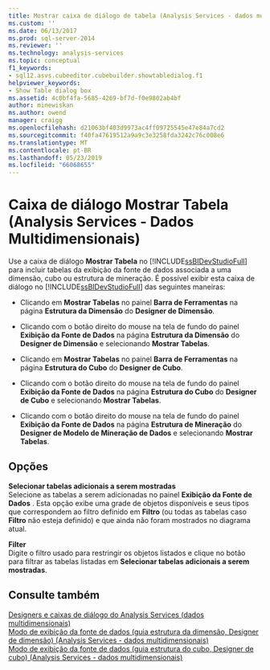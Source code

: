```yaml
---
title: Mostrar caixa de diálogo de tabela (Analysis Services - dados multidimensionais) | Microsoft Docs
ms.custom: ''
ms.date: 06/13/2017
ms.prod: sql-server-2014
ms.reviewer: ''
ms.technology: analysis-services
ms.topic: conceptual
f1_keywords:
- sql12.asvs.cubeeditor.cubebuilder.showtabledialog.f1
helpviewer_keywords:
- Show Table dialog box
ms.assetid: 4c0bf4fa-5685-4269-bf7d-f0e9802ab4bf
author: minewiskan
ms.author: owend
manager: craigg
ms.openlocfilehash: d21063bf403d9973ac4ff09725545e47e84a7cd2
ms.sourcegitcommit: f40fa47619512a9a9c3e3258fda3242c76c008e6
ms.translationtype: MT
ms.contentlocale: pt-BR
ms.lasthandoff: 05/23/2019
ms.locfileid: "66068655"
---
```

# <a name="show-table-dialog-box-analysis-services---multidimensional-data"></a>Caixa de diálogo Mostrar Tabela (Analysis Services - Dados Multidimensionais)
  Use a caixa de diálogo **Mostrar Tabela** no [!INCLUDE[ssBIDevStudioFull](../includes/ssbidevstudiofull-md.md)] para incluir tabelas da exibição da fonte de dados associada a uma dimensão, cubo ou estrutura de mineração. É possível exibir esta caixa de diálogo no [!INCLUDE[ssBIDevStudioFull](../includes/ssbidevstudiofull-md.md)] das seguintes maneiras:  
  
-   Clicando em **Mostrar Tabelas** no painel **Barra de Ferramentas** na página **Estrutura da Dimensão** do **Designer de Dimensão**.  
  
-   Clicando com o botão direito do mouse na tela de fundo do painel **Exibição da Fonte de Dados** na página **Estrutura da Dimensão** do **Designer de Dimensão** e selecionando **Mostrar Tabelas**.  
  
-   Clicando em **Mostrar Tabelas** no painel **Barra de Ferramentas** na página **Estrutura do Cubo** do **Designer de Cubo**.  
  
-   Clicando com o botão direito do mouse na tela de fundo do painel **Exibição da Fonte de Dados** na página **Estrutura do Cubo** do **Designer de Cubo** e selecionando **Mostrar Tabelas**.  
  
-   Clicando com o botão direito do mouse na tela de fundo do painel **Exibição da Fonte de Dados** na página **Estrutura de Mineração** do **Designer de Modelo de Mineração de Dados** e selecionando **Mostrar Tabelas**.  
  
## <a name="options"></a>Opções  
 **Selecionar tabelas adicionais a serem mostradas**  
 Selecione as tabelas a serem adicionadas no painel **Exibição da Fonte de Dados** . Esta opção exibe uma grade de objetos disponíveis e seus tipos que correspondem ao filtro definido em **Filtro** (ou todas as tabelas caso **Filtro** não esteja definido) e que ainda não foram mostrados no diagrama atual.  
  
 **Filter**  
 Digite o filtro usado para restringir os objetos listados e clique no botão para filtrar as tabelas listadas em **Selecionar tabelas adicionais a serem mostradas**.  
  
## <a name="see-also"></a>Consulte também  
 [Designers e caixas de diálogo do Analysis Services &#40;dados multidimensionais&#41;](analysis-services-designers-and-dialog-boxes-multidimensional-data.md)   
 [Modo de exibição da fonte de dados &#40;guia estrutura da dimensão, Designer de dimensão&#41; &#40;Analysis Services - dados multidimensionais&#41;](datasource-view-dimension-designer-analysis-services-multidimensional-data.md)   
 [Modo de exibição da fonte de dados &#40;guia estrutura do cubo, Designer de cubo&#41; &#40;Analysis Services - dados multidimensionais&#41;](data-source-view-cube-designer-analysis-services-multidimensional-data.md)  
  
  
